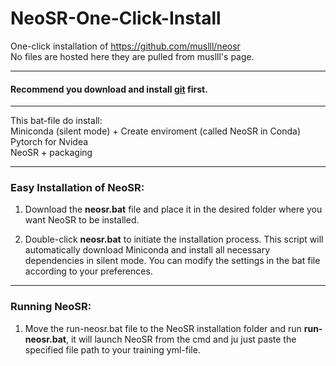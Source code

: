 # NeoSR-One-Click-Install
One-click installation of https://github.com/muslll/neosr<br>
No files are hosted here they are pulled from muslll's page.

***

#### Recommend you download and install [git](https://git-scm.com/download/win) first.

***
 
This bat-file do install:<br>
Miniconda (silent mode) + Create enviroment (called NeoSR in Conda)<br>
Pytorch for Nvidea<br>
NeoSR + packaging<br>

***

### Easy Installation of NeoSR:

1. Download the **neosr.bat** file and place it in the desired folder where you want NeoSR to be installed.

2. Double-click **neosr.bat** to initiate the installation process. This script will automatically download Miniconda and install all necessary dependencies in silent mode. You can modify the settings in the bat file according to your preferences.

***

### Running NeoSR:

1. Move the run-neosr.bat file to the NeoSR installation folder and run **run-neosr.bat**, it will launch NeoSR from the cmd and ju just paste the specified file path to your training yml-file.
